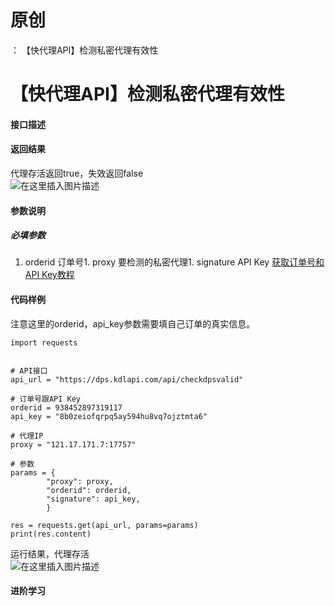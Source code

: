 # 原创
：  【快代理API】检测私密代理有效性

# 【快代理API】检测私密代理有效性

#### 接口描述

#### 返回结果

代理存活返回true，失效返回false<br/> <img alt="在这里插入图片描述" src="https://i-blog.csdnimg.cn/blog_migrate/ea9eb27880c1c2d930376415ddf33125.png"/>

#### 参数说明

##### 必填参数
1. orderid 订单号1. proxy 要检测的私密代理1. signature API Key
[获取订单号和API Key教程](https://blog.csdn.net/kdl_csdn/article/details/105160723)

#### 代码样例

注意这里的orderid，api_key参数需要填自己订单的真实信息。

```
import requests


# API接口
api_url = "https://dps.kdlapi.com/api/checkdpsvalid"

# 订单号跟API Key
orderid = 938452897319117
api_key = "8b0zeiofqrpq5ay594hu8vq7ojztmta6"

# 代理IP
proxy = "121.17.171.7:17757"

# 参数
params = {
        "proxy": proxy,
        "orderid": orderid,
        "signature": api_key,
        }

res = requests.get(api_url, params=params)
print(res.content)

```

运行结果，代理存活<br/> <img alt="在这里插入图片描述" src="https://i-blog.csdnimg.cn/blog_migrate/fb5cc00605cdf93f8a89d6b447d74e6e.png"/>

#### 进阶学习
